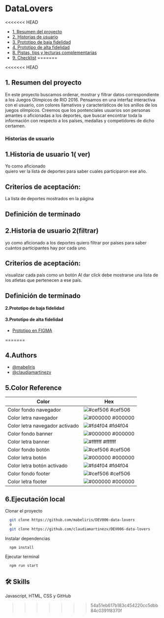 
# DataLovers

<<<<<<< HEAD
* [1. Resumen del proyecto](#1-resumen-del-proyecto) 
* [2. Historias de usuario](#2-Historias-de-usuario)
* [3. Prototipo de baja fidelidad](#3-Prototipo-de-baja-fidelidad)
* [4. Prototipo de alta fidelidad](#4-Prototipo-de-alta-fidelidad)
* [8. Pistas, tips y lecturas complementarias](#8-pistas-tips-y-lecturas-complementarias)
* [9. Checklist](#9-checklist)
=======



<<<<<<< HEAD
## 1. Resumen del proyecto
En este proyecto buscamos ordenar, mostrar y filtrar datos correspondiente a los Juegos Olímpicos de RIO 2016. Pensamos en una interfaz interactiva con el usuario, con colores llamativos y característicos de los anillos de los juegos olímpicos. Creemos que los pontenciales usuarios son personas amantes o aficionadas a los deportes, que buscar encontrar toda la información con respecto a los países, medallas y competidores de dicho certamen. 
 
### Historias de usuario
## 1.Historia de usuario 1( ver)

Yo como aficionado  
quiero ver la lista de deportes
para saber cuales participaron ese año.

## Criterios de aceptación:
La lista de deportes mostrados en la página

## Definición de terminado



## 2.Historia de usuario 2(filtrar)
yo como aficionado a los deportes
quiero filtrar por países
para saber cuántos participantes hay por cada uno. 

## Criterios de aceptación:
visualizar cada país como un botón
Al dar click debe mostrarse una lista de los atletas que pertenecen a ese país.

## Definición de terminado




#### 2.Prototipo de baja fidelidad


#### 3.Prototipo de alta fidelidad
 - [Prototipo en FIGMA](https://www.figma.com/file/CzPwE3cCd6eVcHWtA9glM6/PROTOTIPO?type=design&node-id=73-3&t=MNo1zIbeYViQZG4D-0)

=======
## 4.Authors

- [@mabeliris](https://github.com/mabeliris)
- [@claudiamartinezv](https://github.com/claudiamartinezv)


## 5.Color Reference

| Color             | Hex                                                                |
| ----------------- | ------------------------------------------------------------------ |
| Color fondo navegador | ![#cef506](https://via.placeholder.com/10/cef506?text=+) #cef506 |
| Color letra navegador | ![#000000](https://via.placeholder.com/10/000000?text=+) #000000 |
| Color letra navegador activado | ![#fd4f04](https://via.placeholder.com/10/fd4f04?text=+) #fd4f04 |
| Color fondo banner | ![#000000](https://via.placeholder.com/10/000000?text=+) #000000 |
| Color letra banner | ![#ffffff](https://via.placeholder.com/10/ffffff?text=+) #ffffff |
| Color fondo botón | ![#cef506](https://via.placeholder.com/10/cef506?text=+) #cef506 |
| Color letra botón | ![#000000](https://via.placeholder.com/10/000000?text=+) #000000 |
| Color letra botón activado | ![#fd4f04](https://via.placeholder.com/10/fd4f04?text=+) #fd4f04 |
| Color fondo footer | ![#cef506](https://via.placeholder.com/10/cef506?text=+) #cef506 |
| Color letra footer | ![#000000](https://via.placeholder.com/10/000000?text=+) #000000 |


## 6.Ejecutación local

Clonar el proyecto

```bash
  git clone https://github.com/mabeliris/DEV006-data-lovers 
  o
  git clone https://github.com/claudiamartinezv/DEV006-data-lovers
```

Instalar dependencias

```bash
  npm install
```

Ejecutar terminal

```bash
  npm run start
```
## 🛠 Skills
Javascript, HTML, CSS y GitHub

>>>>>>> 54a51eb617b183c454220cc5dbb84c0391f8370f







